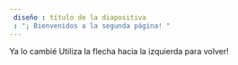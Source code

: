 ```yaml
---
 diseño : título de la diapositiva
 : "¡ Bienvenidos a la segunda página! "
---
```

Ya lo cambié
Utiliza la flecha hacia la izquierda para volver!
